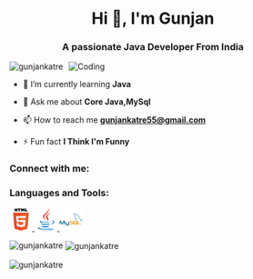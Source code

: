

<h1 align="center">Hi 👋, I'm Gunjan</h1>
<h3 align="center">A passionate Java Developer From India</h3>

<img align="right" alt="Coding" width="400" src="https://camo.githubusercontent.com/a69ef1e4a173201181c22ac940c8b17935229d4d45ac5276631cbf4ba3d21db4/68747470733a2f2f6d69722d73332d63646e2d63662e626568616e63652e6e65742f70726f6a6563745f6d6f64756c65732f646973702f3630313031343131363737303437352e363036386265666634363430612e676966">

<p align="left"> <img src="https://komarev.com/ghpvc/?username=gunjankatre&label=Profile%20views&color=0e75b6&style=flat" alt="gunjankatre" /> </p>

- 🌱 I’m currently learning **Java**

- 💬 Ask me about **Core Java,MySql**

- 📫 How to reach me **gunjankatre55@gmail.com**

- ⚡ Fun fact **I Think I'm Funny**

<h3 align="left">Connect with me:</h3>
<p align="left">
</p>

<h3 align="left">Languages and Tools:</h3>
<p align="left"> <a href="https://www.w3.org/html/" target="_blank" rel="noreferrer"> <img src="https://raw.githubusercontent.com/devicons/devicon/master/icons/html5/html5-original-wordmark.svg" alt="html5" width="40" height="40"/> </a> <a href="https://www.java.com" target="_blank" rel="noreferrer"> <img src="https://raw.githubusercontent.com/devicons/devicon/master/icons/java/java-original.svg" alt="java" width="40" height="40"/> </a> <a href="https://www.mysql.com/" target="_blank" rel="noreferrer"> <img src="https://raw.githubusercontent.com/devicons/devicon/master/icons/mysql/mysql-original-wordmark.svg" alt="mysql" width="40" height="40"/> </a> </p>

<p><img align="left" src="https://github-readme-stats.vercel.app/api/top-langs?username=gunjankatre&show_icons=true&locale=en&layout=compact" alt="gunjankatre" /></p>

<p>&nbsp;<img align="center" src="https://github-readme-stats.vercel.app/api?username=gunjankatre&show_icons=true&locale=en" alt="gunjankatre" /></p>

<p><img align="center" src="https://github-readme-streak-stats.herokuapp.com/?user=gunjankatre&" alt="gunjankatre" /></p>

